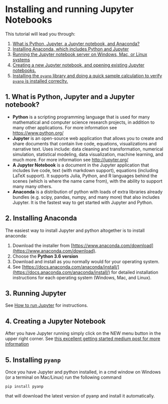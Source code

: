# Installing and running Jupyter Notebooks
This tutorial will lead you through:

1. [What is Python, Jupyter, a Jupyter notebook, and Anaconda?](#1-what-is-python-jupyter-and-a-jupyter-notebook)
2. [Installing Anaconda, which includes Python and Jupyter](#2-installing-anaconda)
3. [Running the Jupyter notebook server on Windows, Mac, or Linux systems](#3-running-jupyter)
4. [Creating a new Jupyter notebook, and opening existing Jupyter notebooks.](#4-creating-a-jupyter-notebook)
5. [Installing the `pyanp` library and doing a quick sample calculation to verify `pyanp` is installed correclty.](#5-installing-pyanp)

## 1. What is Python, Jupyter and a Jupyter notebook?

* **Python** is a scripting programming language that is used for many mathematical and computer science research projects, in addition to many other applications.  For more information see https://www.python.org/
* **Jupyter** is an open-source web application that allows you to create and share documents that contain live code, equations, visualizations and narrative text. Uses include: data cleaning and transformation, numerical simulation, statistical modeling, data visualization, machine learning, and much more.  For more information see http://jupyter.org/
* **A Jupyter Notebook** is a document in the Jupyter application that includes live code, text (with markdown support), equations (including LaTeX support).  It supports Julia, Python, and R languages behind the scenes (which is where the name came from), with the ability to support many many others.
* **Anaconda** is a distribution of python with loads of extra libraries already bundles (e.g. scipy, pandas, numpy, and many more) that also includes Jupyter.  It is the fastest way to get started with Jupyter and Python.

## 2. Installing Anaconda
The easiest way to install Jupyter and python altogether is to install anaconda:

1. Download the installer from [https://www.anaconda.com/download](https://www.anaconda.com/download).
1. Choose the **Python 3.6 version**
1. Download and install as you normally would for your operating system.
1. See [https://docs.anaconda.com/anaconda/install/](https://docs.anaconda.com/anaconda/install/) for detailed installation instructions for each operating system (Windows, Mac, and Linux).

## 3. Running Jupyter

See [How to run Jupyter](http://jupyter-notebook-beginner-guide.readthedocs.io/en/latest/execute.html) for instructions.

## 4. Creating a Jupyter Notebook

After you have Jupyter running simply click on the NEW menu button in the upper right corner.  See [this excellent 
getting started medium post for more information](https://medium.com/codingthesmartway-com-blog/getting-started-with-jupyter-notebook-for-python-4e7082bd5d46#bc16)

## 5. Installing `pyanp`

Once you have Jupyter and python installed, in a cmd window on Windows (or a terminal on Mac/Linux) run the following command

```
pip install pyanp
```
that will download the latest version of pyanp and install it automatically.
